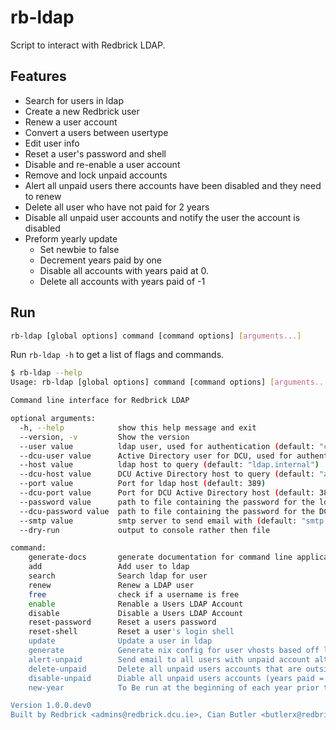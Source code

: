 # rb-ldap

Script to interact with Redbrick LDAP.

## Features

- Search for users in ldap
- Create a new Redbrick user
- Renew a user account
- Convert a users between usertype
- Edit user info
- Reset a user's password and shell
- Disable and re-enable a user account
- Remove and lock unpaid accounts
- Alert all unpaid users there accounts have been disabled and they need to
  renew
- Delete all user who have not paid for 2 years
- Disable all unpaid user accounts and notify the user the account is disabled
- Preform yearly update
  - Set newbie to false
  - Decrement years paid by one
  - Disable all accounts with years paid at 0.
  - Delete all accounts with years paid of -1

## Run

```bash
rb-ldap [global options] command [command options] [arguments...]
```

Run `rb-ldap -h` to get a list of flags and commands.

```bash
$ rb-ldap --help
Usage: rb-ldap [global options] command [command options] [arguments...]

Command line interface for Redbrick LDAP

optional arguments:
  -h, --help            show this help message and exit
  --version, -v         Show the version
  --user value          ldap user, used for authentication (default: "cn=root,ou=ldap,o=redbrick")
  --dcu-user value      Active Directory user for DCU, used for authentication (default: "CN=rblookup,OU=Service Accounts,DC=ad,DC=dcu,DC=ie")
  --host value          ldap host to query (default: "ldap.internal")
  --dcu-host value      DCU Active Directory host to query (default: "ad.dcu.ie")
  --port value          Port for ldap host (default: 389)
  --dcu-port value      Port for DCU Active Directory host (default: 389)
  --password value      path to file containing the password for the ldap server (default: "/etc/ldap.secret")
  --dcu-password value  path to file containing the password for the DCU AD server (default: "/etc/dcu_ldap.secret")
  --smtp value          smtp server to send email with (default: "smtp.redbrick.dcu.ie")
  --dry-run             output to console rather then file

command:
    generate-docs       generate documentation for command line application
    add                 Add user to ldap
    search              Search ldap for user
    renew               Renew a LDAP user
    free                check if a username is free
    enable              Renable a Users LDAP Account
    disable             Disable a Users LDAP Account
    reset-password      Reset a users password
    reset-shell         Reset a user's login shell
    update              Update a user in ldap
    generate            Generate nix config for user vhosts based off ldap
    alert-unpaid        Send email to all users with unpaid account altmails telling them their account is unpaid
    delete-unpaid       Delete all unpaid users accounts that are outside their grace period (years paid = -1)
    disable-unpaid      Diable all unpaid users accounts (years paid = 0)
    new-year            To Be run at the beginning of each year prior to C&S

Version 1.0.0.dev0
Built by Redbrick <admins@redbrick.dcu.ie>, Cian Butler <butlerx@redbrick.dcu.ie>, Lucas Savva <m1cr0man@redbrick.dcu.ie>
```
